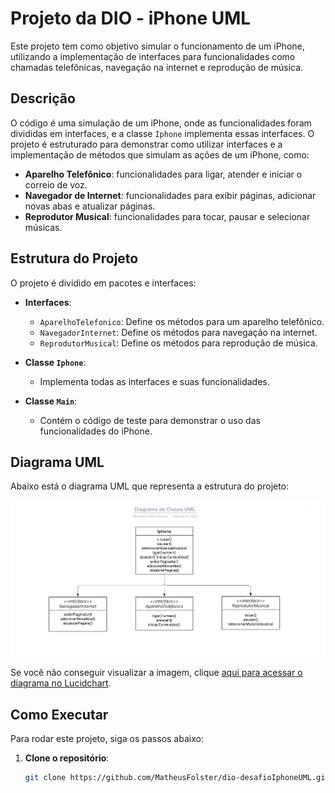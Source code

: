 # Projeto da DIO - iPhone UML

Este projeto tem como objetivo simular o funcionamento de um iPhone, utilizando a implementação de interfaces para funcionalidades como chamadas telefônicas, navegação na internet e reprodução de música.

## Descrição

O código é uma simulação de um iPhone, onde as funcionalidades foram divididas em interfaces, e a classe `Iphone` implementa essas interfaces. O projeto é estruturado para demonstrar como utilizar interfaces e a implementação de métodos que simulam as ações de um iPhone, como:

- **Aparelho Telefônico**: funcionalidades para ligar, atender e iniciar o correio de voz.
- **Navegador de Internet**: funcionalidades para exibir páginas, adicionar novas abas e atualizar páginas.
- **Reprodutor Musical**: funcionalidades para tocar, pausar e selecionar músicas.

## Estrutura do Projeto

O projeto é dividido em pacotes e interfaces:

- **Interfaces**:
  - `AparelhoTelefonico`: Define os métodos para um aparelho telefônico.
  - `NavegadorInternet`: Define os métodos para navegação na internet.
  - `ReprodutorMusical`: Define os métodos para reprodução de música.
  
- **Classe `Iphone`**:
  - Implementa todas as interfaces e suas funcionalidades.
  
- **Classe `Main`**:
  - Contém o código de teste para demonstrar o uso das funcionalidades do iPhone.

## Diagrama UML

Abaixo está o diagrama UML que representa a estrutura do projeto:

![Diagrama UML](https://raw.githubusercontent.com/MatheusFolster/dio-desafioIphoneUML/main/images/iphoneUML.png)

Se você não conseguir visualizar a imagem, clique [aqui para acessar o diagrama no Lucidchart](https://lucid.app/lucidchart/62a411e2-c385-49d6-923c-f9d63d02468a/edit?viewport_loc=-20%2C-136%2C2217%2C1076%2CHWEp-vi-RSFO&invitationId=inv_8bd18e40-26a3-40c6-8212-ae978e98c607).


## Como Executar

Para rodar este projeto, siga os passos abaixo:

1. **Clone o repositório**:
   ```bash
   git clone https://github.com/MatheusFolster/dio-desafioIphoneUML.git
